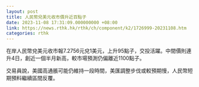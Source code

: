 ```yaml
---
layout: post
title: 人民幣兌美元收市價升近百點子
date: 2023-11-08 17:31:09.000000000 +08:00
link: https://news.rthk.hk/rthk/ch/component/k2/1726999-20231108.htm
categories: rthk
---
```


在岸人民幣兌美元收市報7.2756元兌1美元，上升95點子，交投活躍。中間價則連升4日，創近一個半月新高，較市場預測仍偏離近1100點子。

交易員說，美國高通脹可能仍維持一段時間，美匯調整步伐或較預期慢，人民幣短期預料繼續區間反覆。
